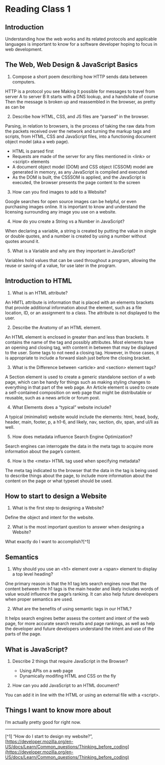 # Reading Class 1

## Introduction

Understanding how the web works and its related protocols and applicable languages is important to know for a software developer hoping to focus in web development.

## The Web, Web Design & JavaScript Basics

1. Compose a short poem describing how HTTP sends data between computers.

HTTP is a protocol you see
Making it possible for messages to travel from server A to server B
It starts with a DNS lookup, and a handshake of course
Then the message is broken up and reassembled in the browser, as pretty as can be

2. Describe how HTML, CSS, and JS files are “parsed” in the browser.

Parsing, in relation to browsers, is the process of taking the raw data from the packets received over the network and turning the markup tags and scripts, from HTML, CSS and JavaScript files, into a functioning document object model (aka a web page).

- HTML is parsed first
- Requests are made of the server for any files mentioned in \<link> or \<script> elements
- A document object model (DOM) and CSS object (CSSOM) model are generated in memory, as any JavaScript is compiled and executed
- As the DOM is built, the CSSSOM is applied, and the JavaScript is executed, the browser presents the page content to the screen

3. How can you find images to add to a Website?

Google searches for open source images can be helpful, or even purchasing images online. It is important to know and understand the licensing surrounding any image you use on a website.

4. How do you create a String vs a Number in JavaScript?

When declaring a variable, a string is created by putting the value in single or double quotes, and a number is created by using a number without quotes around it.

5. What is a Variable and why are they important in JavaScript?

Variables hold values that can be used throughout a program, allowing the reuse or saving of a value, for use later in the program.

## Introduction to HTML

1. What is an HTML attribute?

An HMTL attribute is information that is placed with an elements brackets that provide additional information about the element, such as a file location, ID, or an assignment to a class. The attribute is not displayed to the user.

2. Describe the Anatomy of an HTML element.

An HTML element is enclosed in greater than and less than brackets. It contains the name of the tag and possibly attributes. Most elements have an opening and closing tag, with content in between that may be displayed to the user. Some tags to not need a closing tag. However, in those cases, it is appropriate to include a forward slash just before the closing bracket.

3. What is the Difference between \<article> and \<section> element tags?

A Section element is used to create a generic standalone section of a web page, which can be handy for things such as making styling changes to everything in that part of the web page. An Article element is used to create a self-contained composition on web page that might be distributable or reusable, such as a news article or forum post.

4. What Elements does a “typical” website include?

A typical (minimalist) website would include the elements: html, head, body, header, main, footer, p, a h1-6, and likely, nav, section, div, span, and ul/li as well.

5. How does metadata influence Search Engine Optimization?

Search engines can interrogate the data in the meta tags to acquire more information about the page’s content.

6. How is the \<meta> HTML tag used when specifying metadata?

The meta tag indicated to the browser that the data in the tag is being used to describe things about the page, to include more information about the content on the page or what typeset should be used.

## How to start to design a Website

1. What is the first step to designing a Website?

Define the object and intent for the website.

2. What is the most important question to answer when designing a Website?

What exactly do I want to accomplish?[^1]

## Semantics

1. Why should you use an \<h1> element over a \<span> element to display a top level heading?

One primary reason is that the h1 tag lets search engines now that the content between the h1 tags is the main header and likely includes words of value would influence the page’s ranking. It can also help future developers when proper semantics are used.

2. What are the benefits of using semantic tags in our HTML?

It helps search engines better assess the content and intent of the web page, for more accurate search results and page rankings, as well as help the developer and future developers understand the intent and use of the parts of the page.

## What is JavaScript?

1. Describe 2 things that require JavaScript in the Browser?

   - Using APIs on a web page
   - Dynamically modifing HTML and CSS on the fly

2. How can you add JavaScript to an HTML document?

You can add it in line with the HTML or using an external file with a \<script>.

## Things I want to know more about

I’m actually pretty good for right now.

---

[^1] “How do I start to design my website?”, [https://developer.mozilla.org/en-US/docs/Learn/Common_questions/Thinking_before_coding](https://developer.mozilla.org/en-US/docs/Learn/Common_questions/Thinking_before_coding)
